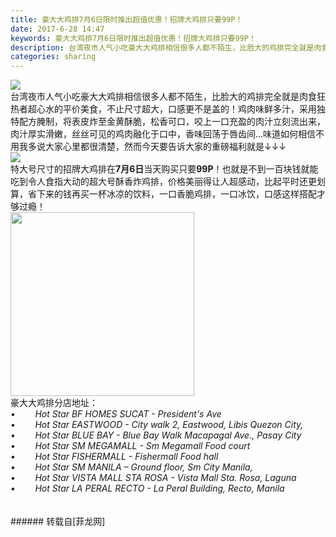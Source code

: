 ```yaml
---
title: 豪大大鸡排7月6日限时推出超值优惠！招牌大鸡排只要99P！
date: 2017-6-28 14:47
keywords: 豪大大鸡排7月6日限时推出超值优惠！招牌大鸡排只要99P！
description: 台湾夜市人气小吃豪大大鸡排相信很多人都不陌生，比脸大的鸡排完全就是肉食狂热者超心水的平价美食，不止尺寸超大，口感更不是盖的！鸡肉味鲜多汁，采用独特配方腌制，将表皮炸至金黄酥脆，松香可口，咬上一口充盈的肉汁立刻流出来，肉汁厚实滑嫩，丝丝可见的鸡肉融化于口中，香味回荡于唇齿间...味道如何相信不用我多说大家心里都很清楚，然而今天要告诉大家的重磅福利就是↓↓↓特大号尺寸的招牌大鸡排在7月6日当天购买只要99P！也就是不到一百块钱就能吃到令人食指大动的超大号酥香炸鸡排，价格美丽得让人超感动，比起平时还更划算，省下来的钱再买一杯冰凉的饮料，一口香脆鸡排，一口冰饮，口感这样搭配才够过瘾！豪大大鸡排分店地址：•        Hot Star BF HOMES SUCAT - President's Ave•        Hot Star EASTWOOD - City walk 2, Eastwood, Libis Quezon City, •        Hot Star BLUE BAY - Blue Bay Walk Macapagal Ave., Pasay City•        Hot Star SM MEGAMALL - Sm Megamall Food court •        Hot Star FISHERMALL - Fishermall Food hall•        Hot Star SM MANILA – Ground floor, Sm City Manila, •        Hot Star VISTA MALL STA ROSA - Vista Mall Sta. Rosa, Laguna •        Hot Star LA PERAL RECTO - La Peral Building, Recto, Manila
categories: sharing
---
```

<td class="t_f" id="postmessage_776992">


<img aid="576520" data-cf-modified-db2ead9b38eb5254461cb3d8-="" file="data/attachment/forum/201706/28/143718mtlnmtpp0xhh9jld.jpg.thumb.jpg" id="aimg_576520" inpost="1" onclick="" onmouseover="" src="http://www.flw.ph/data/attachment/forum/201706/28/143718mtlnmtpp0xhh9jld.jpg" style="cursor:pointer" zoomfile="data/attachment/forum/201706/28/143718mtlnmtpp0xhh9jld.jpg"/>


<br/>
台湾夜市人气小吃豪大大鸡排相信很多人都不陌生，比脸大的鸡排完全就是肉食狂热者超心水的平价美食，不止尺寸超大，口感更不是盖的！鸡肉味鲜多汁，采用独特配方腌制，将表皮炸至金黄酥脆，松香可口，咬上一口充盈的肉汁立刻流出来，肉汁厚实滑嫩，丝丝可见的鸡肉融化于口中，香味回荡于唇齿间...味道如何相信不用我多说大家心里都很清楚，然而今天要告诉大家的重磅福利就是↓↓↓<br/>

<img aid="576512" data-cf-modified-db2ead9b38eb5254461cb3d8-="" file="data/attachment/forum/201706/28/143553q61rytd78s67z663.jpg.thumb.jpg" id="aimg_576512" inpost="1" onclick="" onmouseover="" src="http://www.flw.ph/data/attachment/forum/201706/28/143553q61rytd78s67z663.jpg" style="cursor:pointer" zoomfile="data/attachment/forum/201706/28/143553q61rytd78s67z663.jpg"/>


<br/>
特大号尺寸的招牌大鸡排在<strong>7月6日</strong>当天购买只要<strong>99P</strong>！也就是不到一百块钱就能吃到令人食指大动的超大号酥香炸鸡排，价格美丽得让人超感动，比起平时还更划算，省下来的钱再买一杯冰凉的饮料，一口香脆鸡排，一口冰饮，口感这样搭配才够过瘾！<br/>

<img aid="576521" class="zoom" data-cf-modified-db2ead9b38eb5254461cb3d8-="" file="data/attachment/forum/201706/28/144534nqn6fmfnkbgr3m2b.gif" id="aimg_576521" inpost="1" onclick="" onmouseover="" src="http://www.flw.ph/data/attachment/forum/201706/28/144534nqn6fmfnkbgr3m2b.gif" width="294" zoomfile="data/attachment/forum/201706/28/144534nqn6fmfnkbgr3m2b.gif"/>


<br/>
豪大大鸡排分店地址：<br/>
<i>•        Hot Star BF HOMES SUCAT - President's Ave<br/>
•        Hot Star EASTWOOD - City walk 2, Eastwood, Libis Quezon City, <br/>
•        Hot Star BLUE BAY - Blue Bay Walk Macapagal Ave., Pasay City<br/>
•        Hot Star SM MEGAMALL - Sm Megamall Food court <br/>
•        Hot Star FISHERMALL - Fishermall Food hall<br/>
•        Hot Star SM MANILA – Ground floor, Sm City Manila, <br/>
•        Hot Star VISTA MALL STA ROSA - Vista Mall Sta. Rosa, Laguna <br/>
•        Hot Star LA PERAL RECTO - La Peral Building, Recto, Manila</i><br/>
<br/>
<br/>
</td>
###### 转载自[菲龙网]